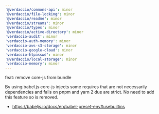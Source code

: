 ```yaml
---
'@verdaccio/commons-api': minor
'@verdaccio/file-locking': minor
'@verdaccio/readme': minor
'@verdaccio/streams': minor
'@verdaccio/types': minor
'@verdaccio/active-directory': minor
'verdaccio-audit': minor
'verdaccio-auth-memory': minor
'verdaccio-aws-s3-storage': minor
'verdaccio-google-cloud': minor
'verdaccio-htpasswd': minor
'@verdaccio/local-storage': minor
'verdaccio-memory': minor
---
```


feat: remove core-js from bundle

By using babel.js core-js injects some requires that are not necessarily dependencies and fails on pnpm and yarn 2 due are strict. No need to add this feature so is removed.

- https://babeljs.io/docs/en/babel-preset-env#usebuiltins
